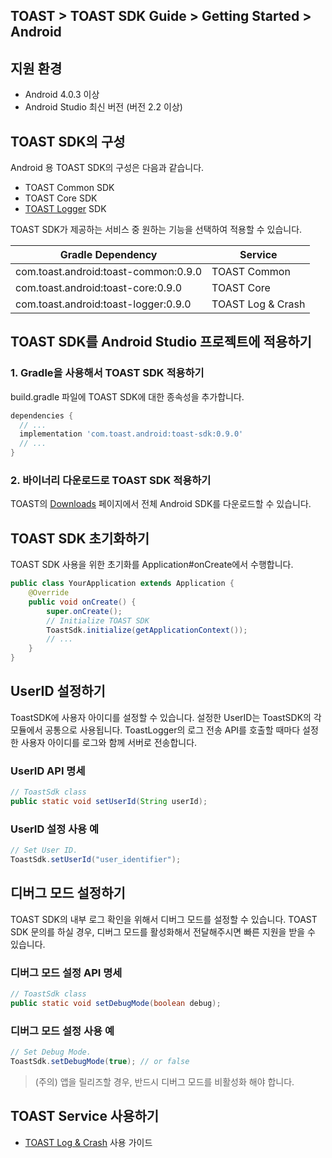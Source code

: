 ## TOAST > TOAST SDK Guide > Getting Started > Android

## 지원 환경

* Android 4.0.3 이상
* Android Studio 최신 버전 (버전 2.2 이상)

## TOAST SDK의 구성

Android 용 TOAST SDK의 구성은 다음과 같습니다.

* TOAST Common SDK
* TOAST Core SDK
* [TOAST Logger](./log-collector-android) SDK

TOAST SDK가 제공하는 서비스 중 원하는 기능을 선택하여 적용할 수 있습니다.

| Gradle Dependency | Service |
| --- | --- |
| com.toast.android:toast-common:0.9.0 | TOAST Common |
| com.toast.android:toast-core:0.9.0 | TOAST Core |
| com.toast.android:toast-logger:0.9.0 | TOAST Log & Crash |

## TOAST SDK를 Android Studio 프로젝트에 적용하기

### 1. Gradle을 사용해서 TOAST SDK 적용하기

build.gradle 파일에 TOAST SDK에 대한 종속성을 추가합니다.

```groovy
dependencies {
  // ...
  implementation 'com.toast.android:toast-sdk:0.9.0'
  // ...
}
```

### 2. 바이너리 다운로드로 TOAST SDK 적용하기

TOAST의 [Downloads](../../../Download/#toast-sdk) 페이지에서 전체 Android SDK를 다운로드할 수 있습니다.

## TOAST SDK 초기화하기

TOAST SDK 사용을 위한 초기화를 Application#onCreate에서 수행합니다.

```java
public class YourApplication extends Application {
    @Override
    public void onCreate() {
        super.onCreate();
        // Initialize TOAST SDK
        ToastSdk.initialize(getApplicationContext());
        // ...
    }
}
```

## UserID 설정하기

ToastSDK에 사용자 아이디를 설정할 수 있습니다.
설정한 UserID는 ToastSDK의 각 모듈에서 공통으로 사용됩니다.
ToastLogger의 로그 전송 API를 호출할 때마다 설정한 사용자 아이디를 로그와 함께 서버로 전송합니다.

### UserID API 명세

```java
// ToastSdk class
public static void setUserId(String userId);
```

### UserID 설정 사용 예

```java
// Set User ID.
ToastSdk.setUserId("user_identifier");
```

## 디버그 모드 설정하기

TOAST SDK의 내부 로그 확인을 위해서 디버그 모드를 설정할 수 있습니다.
TOAST SDK 문의를 하실 경우, 디버그 모드를 활성화해서 전달해주시면 빠른 지원을 받을 수 있습니다.

### 디버그 모드 설정 API 명세

```java
// ToastSdk class
public static void setDebugMode(boolean debug);
```

### 디버그 모드 설정 사용 예

```java
// Set Debug Mode.
ToastSdk.setDebugMode(true); // or false
```

> (주의) 앱을 릴리즈할 경우, 반드시 디버그 모드를 비활성화 해야 합니다.

## TOAST Service 사용하기

* [TOAST Log & Crash](./log-collector-android) 사용 가이드

